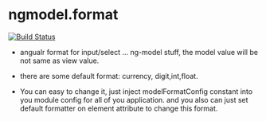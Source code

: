 
ngmodel.format
==================

[![Build Status](https://travis-ci.org/greengerong/ngmodel-format.png)](https://travis-ci.org/greengerong/ngmodel-format)


* angualr format for input/select ... ng-model stuff, the model value will be not same as view value.

* there are some default format: currency, digit,int,float.

* You can easy to change it, just inject modelFormatConfig constant into you module config for all of you application. and you also can just set default formatter on element attribute to change this format.
